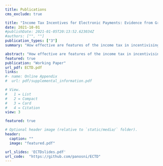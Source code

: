 ```yaml
---
title: Publications
cms_exclude: true

title: "Income Tax Incentives for Electronic Payments: Evidence from Greece’s Electronic Consumption Tax Discount"
date: 2021-10-01
#publishDate: 2021-01-05T20:13:52.623034Z
#authors: ["", ""]
publication_types: ["3"]
summary: "How effective are features of the income tax in incentivising a change in behaviour? I study how Greek taxpayers respond to a novel policy, which conditions their personal tax allowance on electronic consumption, requiring specific amounts to be reached during the financial year. Aimed at incentivising a change from cash to electronic payments, the policy includes almost all taxpayers by default, generates monthly electronic spending information and pre-fills the annual amounts spent in tax returns. Using a unique administrative dataset of 50,000 randomly-drawn taxpayers, I document (a) strong responses to the policy during tax filing, with 92% reporting the required amounts to gain the full tax discount, (b) evidence of increased reported amounts if consumption is lower than required, (c) economically and statistically significant electronic consumption responses in some taxpayers as the end-of-year deadline approaches. Adjustment costs in the form of policy inattention, liquidity constraints and low perceived costs of audit can explain the mixed policy outcome. The results suggest that linking incentives to existing features of the income tax system can trigger large responses, but the overall effect depends on adjustment costs in the taxpayer population."

abstract: "How effective are features of the income tax in incentivising a change in behaviour? I study how Greek taxpayers respond to a novel policy, which conditions their personal tax allowance on electronic consumption, requiring specific amounts to be reached during the financial year. Aimed at incentivising a change from cash to electronic payments, the policy includes almost all taxpayers by default, generates monthly electronic spending information and pre-fills the annual amounts spent in tax returns. Using a unique administrative dataset of 50,000 randomly-drawn taxpayers, I document (a) strong responses to the policy during tax filing, with 92% reporting the required amounts to gain the full tax discount, (b) evidence of increased reported amounts if consumption is lower than required, (c) economically and statistically significant electronic consumption responses in some taxpayers as the end-of-year deadline approaches. Adjustment costs in the form of policy inattention, liquidity constraints and low perceived costs of audit can explain the mixed policy outcome. The results suggest that linking incentives to existing features of the income tax system can trigger large responses, but the overall effect depends on adjustment costs in the taxpayer population."
featured: true
publication: "Working Paper"
url_pdf: ECTD.pdf
links: 
#- name: Online Appendix
#  url: pdf/supplemental_information.pdf

# View.
#   1 = List
#   2 = Compact
#   3 = Card
#   4 = Citation
view: 3

featured: true

# Optional header image (relative to `static/media/` folder).
header:
  caption: ""
  image: "featured.pdf"

url_slides: 'ECTDslides.pdf'
url_code:  "https://github.com/panosni/ECTD"
---
```

